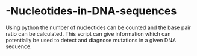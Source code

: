 # -Nucleotides-in-DNA-sequences

Using python the number of nucleotides can be counted and the base pair ratio can be calculated. This script can give information which can potentially be used to detect and diagnose mutations in a given DNA sequence.
